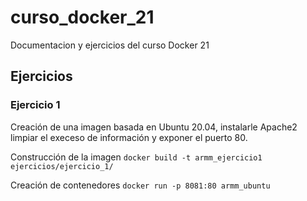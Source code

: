 # curso_docker_21
Documentacion y ejercicios del curso Docker 21

## Ejercicios

### Ejercicio 1
Creación de una imagen basada en Ubuntu 20.04, instalarle Apache2 limpiar el execeso de información y exponer el puerto 80.

Construcción de la imagen
`docker build -t armm_ejercicio1 ejercicios/ejercicio_1/`

Creación de contenedores
`docker run -p 8081:80 armm_ubuntu`

